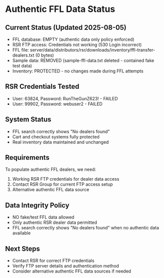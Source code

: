 # Authentic FFL Data Status

## Current Status (Updated 2025-08-05)
- FFL database: EMPTY (authentic data only policy enforced)
- RSR FTP access: Credentials not working (530 Login incorrect) 
- FFL file: server/data/distributors/rsr/downloads/inventory/ffl-transfer-dealers.txt (0 bytes)
- Sample data: REMOVED (sample-ffl-data.txt deleted - contained fake test data)
- Inventory: PROTECTED - no changes made during FFL attempts

## RSR Credentials Tested
- User: 63824, Password: RunTheGunZ623! - FAILED
- User: 99902, Password: webuser2 - FAILED

## System Status
- FFL search correctly shows "No dealers found"
- Cart and checkout systems fully protected
- Real inventory data maintained and unchanged

## Requirements
To populate authentic FFL dealers, we need:
1. Working RSR FTP credentials for dealer data access
2. Contact RSR Group for current FTP access setup
3. Alternative authentic FFL data source

## Data Integrity Policy
- NO fake/test FFL data allowed
- Only authentic RSR dealer data permitted
- FFL search correctly shows "No dealers found" when no authentic data available

## Next Steps
- Contact RSR for correct FTP credentials
- Verify FTP server details and authentication method
- Consider alternative authentic FFL data sources if needed